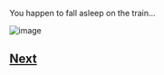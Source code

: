 You happen to fall asleep on the train...

![image](https://user-images.githubusercontent.com/32097866/48243962-b51a0080-e3eb-11e8-8337-7df49ed6b592.png)

## [Next](story2.8.md)